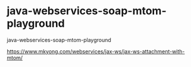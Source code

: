 # java-webservices-soap-mtom-playground
java-webservices-soap-mtom-playground

https://www.mkyong.com/webservices/jax-ws/jax-ws-attachment-with-mtom/

